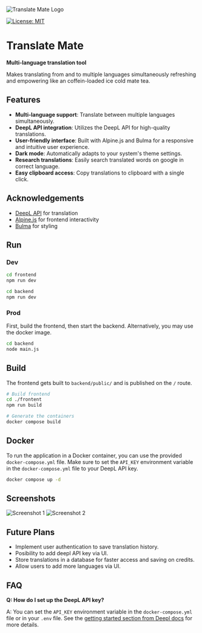 ![Translate Mate Logo](https://raw.githubusercontent.com/yourusername/translatemate/frontend/src/logo.png)

[![License: MIT](https://img.shields.io/badge/License-MIT-yellow.svg)](LICENSE)


# Translate Mate
**Multi-language translation tool**

Makes translating from and to multiple languages simultaneously refreshing and empowering like an coffein-loaded ice cold mate tea.

## Features
- **Multi-language support**: Translate between multiple languages simultaneously.
- **DeepL API integration**: Utilizes the DeepL API for high-quality translations.
- **User-friendly interface**: Built with Alpine.js and Bulma for a responsive and intuitive user experience.
- **Dark mode**: Automatically adapts to your system's theme settings.
- **Research translations**: Easily search translated words on google in correct language.
- **Easy clipboard access**: Copy translations to clipboard with a single click.

## Acknowledgements
- [DeepL API](https://www.deepl.com/pro#developer) for translation
- [Alpine.js](https://alpinejs.dev/) for frontend interactivity
- [Bulma](https://bulma.io/) for styling

## Run
### Dev
```bash
cd frontend
npm run dev

cd backend
npm run dev
```

### Prod
First, build the frontend, then start the backend. Alternatively, you may use the docker image.
```bash
cd backend
node main.js
```

## Build
The frontend gets built to `backend/public/` and is published on the `/` route.

```bash
# Build frontend
cd ./frontent
npm run build

# Generate the containers
docker compose build
```

## Docker
To run the application in a Docker container, you can use the provided `docker-compose.yml` file. Make sure to set the `API_KEY` environment variable in the `docker-compose.yml` file to your DeepL API key.
```bash
docker compose up -d
```

## Screenshots
![Screenshot 1](https://raw.githubusercontent.com/yourusername/translatemate/main/screenshot1.png)
![Screenshot 2](https://raw.githubusercontent.com/yourusername/translatemate/main/screenshot2.png)

## Future Plans
- Implement user authentication to save translation history.
- Posibility to add deepl API key via UI.
- Store translations in a database for faster access and saving on credits.
- Allow users to add more languages via UI.

## FAQ
**Q: How do I set up the DeepL API key?**

A: You can set the `API_KEY` environment variable in the `docker-compose.yml` file or in your `.env` file. See the [getting started section from Deepl docs](https://developers.deepl.com/docs/getting-started/intro) for more details.
